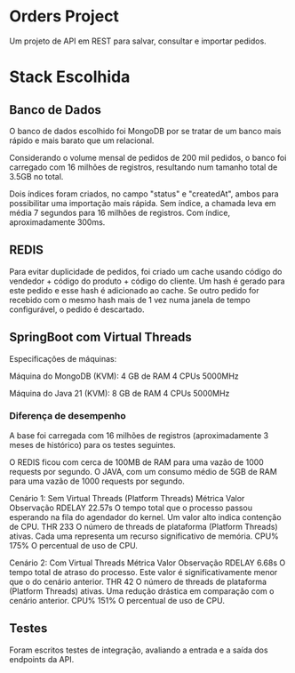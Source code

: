 # Orders Project
Um projeto de API em REST para salvar, consultar e importar pedidos.

# Stack Escolhida

## Banco de Dados
O banco de dados escolhido foi MongoDB por se tratar de um banco mais rápido e mais barato que um relacional.

Considerando o volume mensal de pedidos de 200 mil pedidos, o banco foi carregado com 16 milhões de registros, resultando
num tamanho total de 3.5GB no total.

Dois índices foram criados, no campo "status" e "createdAt", ambos para possibilitar uma importação mais rápida. Sem índice, a chamada leva em média
7 segundos para 16 milhões de registros. Com índice, aproximadamente 300ms.

## REDIS
Para evitar duplicidade de pedidos, foi criado um cache usando código do vendedor + código do produto + código
do cliente. Um hash é gerado para este pedido e esse hash é adicionado ao cache. Se outro pedido for recebido
com o mesmo hash mais de 1 vez numa janela de tempo configurável, o pedido é descartado.

## SpringBoot com Virtual Threads

Especificações de máquinas:

Máquina do MongoDB (KVM):
4 GB de RAM
4 CPUs 5000MHz

Máquina do Java 21 (KVM):
8 GB de RAM
4 CPUs 5000MHz


### Diferença de desempenho

A base foi carregada com 16 milhões de registros (aproximadamente 3 meses de histórico) para os testes seguintes. 

O REDIS ficou com cerca de 100MB de RAM para uma vazão de 1000 requests por segundo.
O JAVA, com um consumo médio de 5GB de RAM para uma vazão de 1000 requests por segundo.

Cenário 1: Sem Virtual Threads (Platform Threads)
Métrica	Valor	Observação
RDELAY	22.57s	O tempo total que o processo passou esperando na fila do agendador do kernel. Um valor alto indica contenção de CPU.
THR	233	O número de threads de plataforma (Platform Threads) ativas. Cada uma representa um recurso significativo de memória.
CPU%	175%	O percentual de uso de CPU.


Cenário 2: Com Virtual Threads
Métrica	Valor	Observação
RDELAY	6.68s	O tempo total de atraso do processo. Este valor é significativamente menor que o do cenário anterior.
THR	42	O número de threads de plataforma (Platform Threads) ativas. Uma redução drástica em comparação com o cenário anterior.
CPU%	151%	O percentual de uso de CPU.

## Testes

Foram escritos testes de integração, avaliando a entrada e a saída dos endpoints da API.

